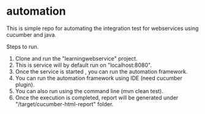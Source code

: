 # automation
This is simple repo for automating the integration test for webservices using cucumber and java.

Steps to run.
1. Clone and run the "learningwebservice" project.
2. This is service will by default run on "localhost:8080".
3. Once the service is started , you can run the automation framework.
4. You can run the automation framework using IDE (need cucumber plugin).
5. You can also run using the command line (mvn clean test).
6. Once the execution is completed, report will be generated under 
   "/target/cucumber-html-report" folder.